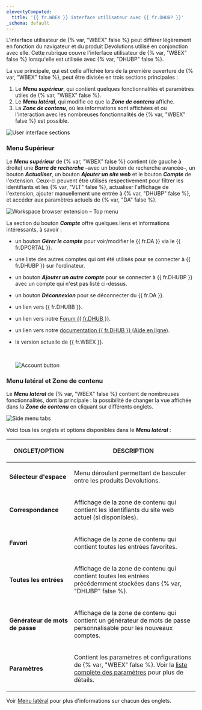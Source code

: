 ```yaml
---
eleventyComputed:
  title: '{{ fr.WBEX }} interface utilisateur avec {{ fr.DHUBP }}'
_schema: default
---
```

L'interface utilisateur de {% var, "WBEX" false %} peut différer légèrement en fonction du navigateur et du produit Devolutions utilisé en conjonction avec elle. Cette rubrique couvre l'interface utilisateur de {% var, "WBEX" false %} lorsqu'elle est utilisée avec {% var, "DHUBP" false %}.

La vue principale, qui est celle affichée lors de la première ouverture de {% var, "WBEX" false %}, peut être divisée en trois sections principales :

1. Le ***Menu supérieur***, qui contient quelques fonctionnalités et paramètres utiles de {% var, "WBEX" false %}.
2. Le ***Menu latéral***, qui modifie ce que la ***Zone de contenu*** affiche.
3. La ***Zone de contenu***, où les informations sont affichées et où l'interaction avec les nombreuses fonctionnalités de {% var, "WBEX" false %} est possible.

![User interface sections](https://cdnweb.devolutions.net/docs/WEBX4119_2024_2.png "User interface sections")

### Menu Supérieur

Le ***Menu supérieur*** de {% var, "WBEX" false %} contient (de gauche à droite) une ***Barre de recherche*** –avec un bouton de recherche avancée–, un bouton ***Actualiser***, un bouton ***Ajouter un site web*** et le bouton ***Compte*** de l'extension. Ceux-ci peuvent être utilisés respectivement pour filtrer les identifiants et les {% var, "VLT" false %}, actualiser l'affichage de l'extension, ajouter manuellement une entrée à {% var, "DHUBP" false %}, et accéder aux paramètres actuels de {% var, "DA" false %}.

![Workspace browser extension – Top menu](https://cdnweb.devolutions.net/docs/WEBX4120_2024_2.png "Workspace browser extension – Top menu")

La section du bouton ***Compte*** offre quelques liens et informations intéressants, à savoir :

* un bouton ***Gérer le compte*** pour voir/modifier le {{ fr.DA }} via le {{ fr.DPORTAL }}.
* une liste des autres comptes qui ont été utilisés pour se connecter à {{ fr.DHUBP }} sur l'ordinateur.
* un bouton ***Ajouter un autre compte*** pour se connecter à {{ fr.DHUBP }} avec un compte qui n'est pas listé ci-dessus.
* un bouton ***Déconnexion*** pour se déconnecter du {{ fr.DA }}.
* un lien vers {{ fr.DHUBB }}.
* un lien vers notre [Forum {{ fr.DHUB }}](https://forum.devolutions.net/product/password-hub).
* un lien vers notre [documentation {{ fr.DHUB }} (Aide en ligne)](/hub/overview/what-is-hub/).
* la version actuelle de {{ fr.WBEX }}.

  &nbsp;

  ![Account button](https://cdnweb.devolutions.net/docs/WEBX4121_2024_2.png "Account button")

### Menu latéral et Zone de contenu

Le ***Menu latéral*** de {% var, "WBEX" false %} contient de nombreuses fonctionnalités, dont la principale : la possibilité de changer la vue affichée dans la ***Zone de contenu*** en cliquant sur différents onglets.

![Side menu tabs](https://cdnweb.devolutions.net/docs/WEBX4124_2024_2.png "Side menu tabs")

Voici tous les onglets et options disponibles dans le ***Menu latéral*** :

<table><thead><tr><th><p>ONGLET/OPTION</p></th><th><p>DESCRIPTION</p></th></tr></thead><tbody><tr><td><p><strong>Sélecteur d'espace</strong></p></td><td><p>Menu déroulant permettant de basculer entre les produits Devolutions.</p></td></tr><tr><td><p><strong>Correspondance</strong></p></td><td><p>Affichage de la zone de contenu qui contient les identifiants du site web actuel (si disponibles).</p></td></tr><tr><td><p><strong>Favori</strong></p></td><td><p>Affichage de la zone de contenu qui contient toutes les entrées favorites.</p></td></tr><tr><td><p><strong>Toutes les entrées</strong></p></td><td><p>Affichage de la zone de contenu qui contient toutes les entrées précédemment stockées dans {% var, "DHUBP" false %}.</p></td></tr><tr><td><p><strong>Générateur de mots de passe</strong></p></td><td><p>Affichage de la zone de contenu qui contient un générateur de mots de passe personnalisable pour les nouveaux comptes.</p></td></tr><tr><td><p><strong>Paramètres</strong></p></td><td><p>Contient les paramètres et configurations de {% var, "WBEX" false %}. Voir la <a href="/workspace/workspace-browser-extension/settings/">liste complète des paramètres</a> pour plus de détails.</p></td></tr></tbody></table>

Voir [Menu latéral](/workspace/workspace-browser-extension/hub-personal/user-interface/side-menu/) pour plus d'informations sur chacun des onglets.
